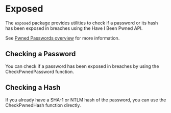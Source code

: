 # Exposed

The `exposed` package provides utilities to check if a password or its hash has been exposed in breaches using the Have I Been Pwned API.

See [Pwned Passwords overview](https://haveibeenpwned.com/API/v3#PwnedPasswords) for more information.


## Checking a Password

You can check if a password has been exposed in breaches by using the CheckPwnedPassword function.

## Checking a Hash

If you already have a SHA-1 or NTLM hash of the password, you can use the CheckPwnedHash function directly.

